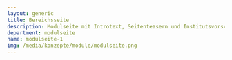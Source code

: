 ```yaml
---
layout: generic
title: Bereichsseite
description: Modulseite mit Introtext, Seitenteasern und Institutsvorschau in Gallerieform. 
department: modulseite
name: modulseite-1
img: /media/konzepte/module/modulseite.png
---
```


